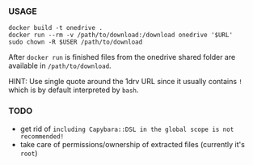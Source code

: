
### USAGE ###

```
docker build -t onedrive .
docker run --rm -v /path/to/download:/download onedrive '$URL'
sudo chown -R $USER /path/to/download
```

After `docker run` is finished files from the onedrive shared folder
are available in `/path/to/download`.

HINT: Use single quote around the 1drv URL since it usually contains `!`
which is by default interpreted by `bash`.

### TODO ###

* get rid of `including Capybara::DSL in the global scope is not recommended!`
* take care of permissions/ownership of extracted files (currently it's `root`)
